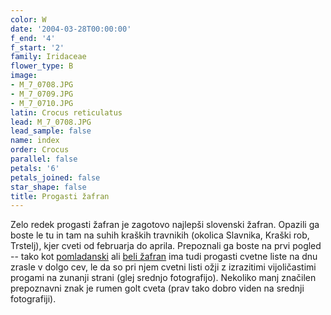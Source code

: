 ```yaml
---
color: W
date: '2004-03-28T00:00:00'
f_end: '4'
f_start: '2'
family: Iridaceae
flower_type: B
image:
- M_7_0708.JPG
- M_7_0709.JPG
- M_7_0710.JPG
latin: Crocus reticulatus
lead: M_7_0708.JPG
lead_sample: false
name: index
order: Crocus
parallel: false
petals: '6'
petals_joined: false
star_shape: false
title: Progasti žafran
---
```

Zelo redek progasti žafran je zagotovo najlepši slovenski žafran. Opazili ga boste le tu in tam na suhih kraških travnikih (okolica Slavnika, Kraški rob, Trstelj), kjer cveti od februarja do aprila. Prepoznali ga boste na prvi pogled -- tako kot [pomladanski](../CrocusVernus(PomladanskiZafran)/si_CrocusVernus(PomladanskiZafran).asp) ali [beli žafran](../CrocusVernusAlbiflorus(BeliZafran)/si_CrocusVernusAlbiflorus(BeliZafran).asp) ima tudi progasti cvetne liste na dnu zrasle v dolgo cev, le da so pri njem cvetni listi ožji z izrazitimi vijoličastimi progami na zunanji strani (glej srednjo fotografijo). Nekoliko manj značilen prepoznavni znak je rumen golt cveta (prav tako dobro viden na srednji fotografiji).
